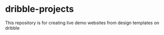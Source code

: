 # dribble-projects
This repository is for creating live demo websites from design templates on dribble 
